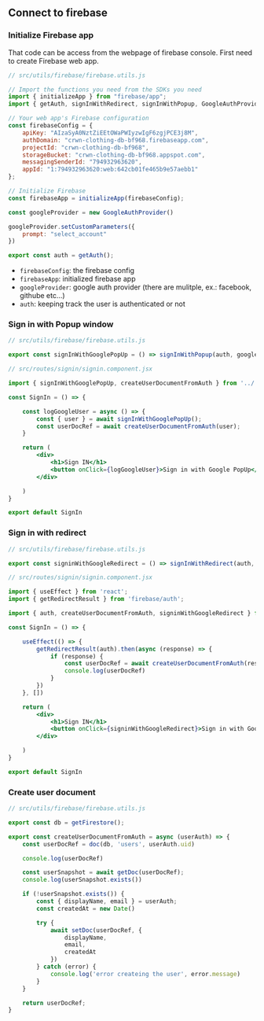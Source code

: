 ## Connect to firebase

### Initialize Firebase app

That code can be access from the webpage of firebase console.
First need to create Firebase web app.

```js
// src/utils/firebase/firebase.utils.js

// Import the functions you need from the SDKs you need
import { initializeApp } from "firebase/app";
import { getAuth, signInWithRedirect, signInWithPopup, GoogleAuthProvider } from 'firebase/auth'

// Your web app's Firebase configuration
const firebaseConfig = {
    apiKey: "AIzaSyA0NztZiEEtOWaPWIyzwIgF6zgjPCE3j8M",
    authDomain: "crwn-clothing-db-bf968.firebaseapp.com",
    projectId: "crwn-clothing-db-bf968",
    storageBucket: "crwn-clothing-db-bf968.appspot.com",
    messagingSenderId: "794932963620",
    appId: "1:794932963620:web:642cb01fe465b9e57aebb1"
};

// Initialize Firebase
const firebaseApp = initializeApp(firebaseConfig);

const googleProvider = new GoogleAuthProvider()

googleProvider.setCustomParameters({
    prompt: "select_account"
})

export const auth = getAuth();
```

- ```firebaseConfig```: the firebase config
- ```firebaseApp```: initialized firebase app
- ```googleProvider```: google auth provider (there are mulitple, ex.: facebook, githube etc...)
- ```auth```: keeping track the user is authenticated or not

### Sign in with Popup window
```js
// src/utils/firebase/firebase.utils.js

export const signInWithGooglePopUp = () => signInWithPopup(auth, googleProvider);
```

```jsx
// src/routes/signin/signin.component.jsx

import { signInWithGooglePopUp, createUserDocumentFromAuth } from '../../utils/firebase/firebase.utils'

const SignIn = () => {

    const logGoogleUser = async () => {
        const { user } = await signInWithGooglePopUp();
        const userDocRef = await createUserDocumentFromAuth(user);
    }

    return (
        <div>
            <h1>Sign IN</h1>
            <button onClick={logGoogleUser}>Sign in with Google PopUp</button>
        </div>

    )
}

export default SignIn
```

### Sign in with redirect 

```js
// src/utils/firebase/firebase.utils.js

export const signinWithGoogleRedirect = () => signInWithRedirect(auth, googleProvider)
```

```jsx
// src/routes/signin/signin.component.jsx

import { useEffect } from 'react';
import { getRedirectResult } from 'firebase/auth';

import { auth, createUserDocumentFromAuth, signinWithGoogleRedirect } from '../../utils/firebase/firebase.utils'

const SignIn = () => {

    useEffect(() => {
        getRedirectResult(auth).then(async (response) => {
            if (response) {
                const userDocRef = await createUserDocumentFromAuth(response.user)
                console.log(userDocRef)
            }
        })
    }, [])

    return (
        <div>
            <h1>Sign IN</h1>
            <button onClick={signinWithGoogleRedirect}>Sign in with Google PopUp</button>
        </div>

    )
}

export default SignIn
```

### Create user document
```js
// src/utils/firebase/firebase.utils.js

export const db = getFirestore();

export const createUserDocumentFromAuth = async (userAuth) => {
    const userDocRef = doc(db, 'users', userAuth.uid)

    console.log(userDocRef)

    const userSnapshot = await getDoc(userDocRef);
    console.log(userSnapshot.exists())

    if (!userSnapshot.exists()) {
        const { displayName, email } = userAuth;
        const createdAt = new Date()

        try {
            await setDoc(userDocRef, {
                displayName,
                email,
                createdAt
            })
        } catch (error) {
            console.log('error createing the user', error.message)
        }
    }

    return userDocRef;
}
```



